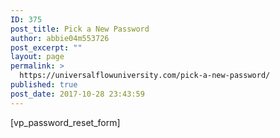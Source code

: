 ```yaml
---
ID: 375
post_title: Pick a New Password
author: abbie04m553726
post_excerpt: ""
layout: page
permalink: >
  https://universalflowuniversity.com/pick-a-new-password/
published: true
post_date: 2017-10-28 23:43:59
---
```

[vp_password_reset_form]